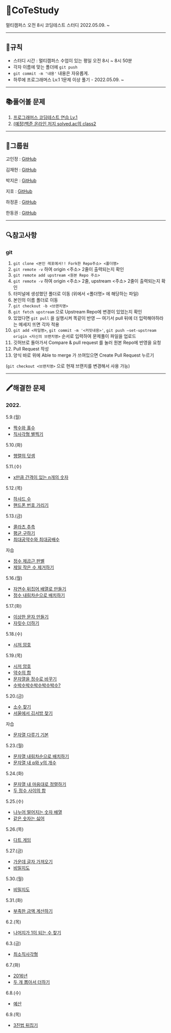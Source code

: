 # 🧩CoTeStudy
멀티캠퍼스 오전 8시 코딩테스트 스터디
2022.05.09. ~

---

## 📏규칙
* 스터디 시간 : 멀티캠퍼스 수업이 있는 평일 오전 8시 ~ 8시 50분 
* 각자 이름에 맞는 폴더에 `git push`
* `git commit -m '내용'` 내용은 자유롭게. 
* 하루에 프로그래머스 Lv.1 1문제 이상 풀기 - 2022.05.09. ~


---

## 📚풀어볼 문제
1. [프로그래머스 코딩테스트 연습 Lv.1](https://programmers.co.kr/learn/challenges)
2. [(예정)백준 온라인 저지 solved.ac의 class2](https://solved.ac/search?query=in_class:2)

---

## 👤그룹원

고인정 : [GitHub](https://github.com/8bitHermitcrab)

김재헌 : [GitHub](https://github.com/gemjh)

박지은 : [GitHub](https://github.com/JIEUNNN27)

지호 : [GitHub](https://github.com/jiho4399)

하정훈 : [GitHub](https://github.com/gkdlehtk)

한동권 : [GitHub](https://github.com/gwonihan)


---

## 🔍참고사항

### git
1. `git clone <본인 레포에서!! Fork한 Repo주소> <폴더명>`
2. `git remote -v` 하여 origin <주소> 2줄이 출력되는지 확인
3. `git remote add upstream <원본 Repo 주소>`
4. `git remote -v` 하여 origin <주소> 2줄, upstream <주소> 2줄이 출력되는지 확인
5. 터미널에 생성했던 폴더로 이동 (위에서 <폴더명> 에 해당하는 파일)
6. 본인의 이름 폴더로 이동
7. `git checkout -b <브랜치명>`
8. `git fetch upstream` 으로 Upstream Repo에 변경이 있었는지 확인
9. 있었다면 `git pull` 을 실행시켜 똑같이 반영
— 여기서 pull 뒤에 더 입력해야하라는 메세지 뜨면 각자 적용
10. `git add <파일명>`,
    `git commit -m '<커밋내용>'`, 
    `git push —set-upstream origin <자신의 브랜치명>` 
    순서로 입력하여 문제풀이 파일을 업로드
11. 깃허브로 돌아가서 Compare & pull request 를 눌러 원본 Repo에 반영을 요청
12. Pull Request 작성
13. 양식 바로 위에 Able to merge 가 쓰여있으면 Create Pull Request 누르기

(`git checkout <브랜치명>` 으로 현재 브랜치를 변경해서 사용 가능)

---

## 🖍해결한 문제

### 2022.
5.9.(월)
- [짝수와 홀수](https://programmers.co.kr/learn/courses/30/lessons/12937)
- [직사각형 별찍기](https://programmers.co.kr/learn/courses/30/lessons/12969)

5.10.(화)
- [행렬의 덧셈](https://programmers.co.kr/learn/courses/30/lessons/12950)

5.11.(수)
- [x만큼 간격이 있는 n개의 숫자](https://programmers.co.kr/learn/courses/30/lessons/12954)

5.12.(목)
- [하샤드 수](https://programmers.co.kr/learn/courses/30/lessons/12947)
- [핸드폰 번호 가리기](https://programmers.co.kr/learn/courses/30/lessons/12948)

5.13.(금)
- [콜라츠 추측](https://programmers.co.kr/learn/courses/30/lessons/12943)
- [평균 구하기](https://programmers.co.kr/learn/courses/30/lessons/12944)
- [최대공약수와 최대공배수](https://programmers.co.kr/learn/courses/30/lessons/12940)

자습
- [정수 제곱근 판별](https://programmers.co.kr/learn/courses/30/lessons/12934)
- [제일 작은 수 제거하기](https://programmers.co.kr/learn/courses/30/lessons/12935)

5.16.(월)
- [자연수 뒤집어 배열로 만들기](https://programmers.co.kr/learn/courses/30/lessons/12932)
- [정수 내림차순으로 배치하기](https://programmers.co.kr/learn/courses/30/lessons/12933)
  
5.17.(화)
- [이상한 문자 만들기](https://programmers.co.kr/learn/courses/30/lessons/12930)
- [자릿수 더하기](https://programmers.co.kr/learn/courses/30/lessons/12931)

5.18.(수)
- [시저 암호](https://programmers.co.kr/learn/courses/30/lessons/12926)

5.19.(목)
- [시저 암호](https://programmers.co.kr/learn/courses/30/lessons/12926)
- [약수의 합](https://programmers.co.kr/learn/courses/30/lessons/12928)
- [문자열을 정수로 바꾸기](https://programmers.co.kr/learn/courses/30/lessons/12925)
- [수박수박수박수박수박수?](https://programmers.co.kr/learn/courses/30/lessons/12922)

5.20.(금)
- [소수 찾기](https://programmers.co.kr/learn/courses/30/lessons/12921)
- [서울에서 김서방 찾기](https://programmers.co.kr/learn/courses/30/lessons/12919)

자습
- [문자열 다루기 기본](https://programmers.co.kr/learn/courses/30/lessons/12918)

5.23.(월)
- [문자열 내림차순으로 배치하기](https://programmers.co.kr/learn/courses/30/lessons/12917)
- [문자열 내 p와 y의 개수](https://programmers.co.kr/learn/courses/30/lessons/12916)

5.24.(화)
- [문자열 내 마음대로 정렬하기](https://programmers.co.kr/learn/courses/30/lessons/12915)
- [두 정수 사이의 합](https://programmers.co.kr/learn/courses/30/lessons/12912)
  
5.25.(수)
- [나누어 떨어지는 숫자 배열](https://programmers.co.kr/learn/courses/30/lessons/12910)
- [같은 숫자는 싫어](https://programmers.co.kr/learn/courses/30/lessons/12906)

5.26.(목)
- [다트 게임](https://programmers.co.kr/learn/courses/30/lessons/17682)
  
5.27.(금)
- [가운데 글자 가져오기](https://programmers.co.kr/learn/courses/30/lessons/12903)
- [비밀지도](https://programmers.co.kr/learn/courses/30/lessons/17681)
  
5.30.(월)
- [비밀지도](https://programmers.co.kr/learn/courses/30/lessons/17681)

5.31.(화)
- [부족한 금액 계산하기](https://programmers.co.kr/learn/courses/30/lessons/82612)

6.2.(목)
- [나머지가 1이 되는 수 찾기](https://programmers.co.kr/learn/courses/30/lessons/87389)

6.3.(금)
- [최소직사각형](https://programmers.co.kr/learn/courses/30/lessons/86491)

6.7.(화)
- [2016년](https://programmers.co.kr/learn/courses/30/lessons/12901)
- [두 개 뽑아서 더하기](https://programmers.co.kr/learn/courses/30/lessons/68644)

6.8.(수)
- [예산](https://programmers.co.kr/learn/courses/30/lessons/12982)

6.9.(목)
- [3진법 뒤집기](https://programmers.co.kr/learn/courses/30/lessons/68935)